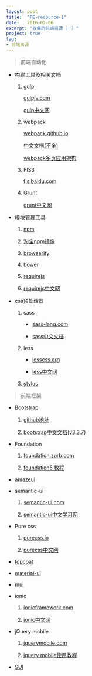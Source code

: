```yaml
---
layout: post
title:  "FE-resource-1"
date:   2016-02-06
excerpt: "收集的前端资源（一）"
project: true
tag:
- 前端资源 
---
```


> 前端自动化

- 构建工具及相关文档
	 
	1. gulp
 
		[gulpjs.com](http://gulpjs.com/) 

		[gulp中文网](http://www.gulpjs.com.cn/)

    2. webpack

        [webpack.github.io](http://webpack.github.io/)

        [中文文档(不全)](https://webpack.vuefe.cn/index/)

        [webpack多页应用架构](http://array_huang.coding.me/webpack-book/)

    3. FIS3

        [fis.baidu.com](http://fis.baidu.com/)

    4. Grunt

        [grunt中文网](http://www.gruntjs.net/)

- 模块管理工具

    1. [npm](https://www.npmjs.com/)

    2. [淘宝npm镜像](http://npm.taobao.org/)

    3. [browserify](http://browserify.org/)

    4. [bower](https://bower.io/)

    5. [requirejs](http://requirejs.org/)

    6. [requirejs中文网](http://www.requirejs.cn/)

- css预处理器

    1. sass

        - [sass-lang.com](http://sass-lang.com/)

        - [sass中文文档](http://sass.bootcss.com/)

    2. less

        - [lesscss.org](http://lesscss.org/)

        - [less中文网](http://lesscss.cn/)

    3. [stylus](http://stylus-lang.com/)



> 前端框架

- Bootstrap

    1. [github地址](https://github.com/twbs/bootstrap)

    2. [bootstrap中文文档(v3.3.7)](http://v3.bootcss.com/)

- Foundation

    1. [foundation.zurb.com](http://foundation.zurb.com/)

    2. [foundation5 教程](http://www.runoob.com/foundation/foundation-tutorial.html)

- [amazeui](http://amazeui.org/)

- semantic-ui

    1. [semantic-ui.com](http://semantic-ui.com/)

    2. [semantic-ui中文学习网](http://www.semantic-ui-cn.com/)

- Pure css

    1. [purecss.io](https://purecss.io/)

    2. [purecss中文网](http://www.purecss.cn/)

- [topcoat](http://topcoat.io/)

- [material-ui](http://www.material-ui.com/)

- [mui](http://dev.dcloud.net.cn/mui/)

- ionic

    1. [ionicframework.com](http://ionicframework.com/)

    2. [ionic中文网](http://www.ionic.wang/)

- jQuery mobile

    1. [jquerymobile.com](http://jquerymobile.com/)

    2. [jquery mobile使用教程](http://www.runoob.com/jquerymobile/jquerymobile-tutorial.html)

- [SUI](http://m.sui.taobao.org/)
